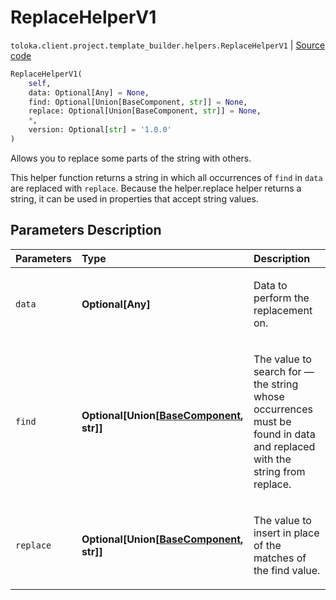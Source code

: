 # ReplaceHelperV1
`toloka.client.project.template_builder.helpers.ReplaceHelperV1` | [Source code](https://github.com/Toloka/toloka-kit/blob/v1.1.1/src/client/project/template_builder/helpers.py#L143)

```python
ReplaceHelperV1(
    self,
    data: Optional[Any] = None,
    find: Optional[Union[BaseComponent, str]] = None,
    replace: Optional[Union[BaseComponent, str]] = None,
    *,
    version: Optional[str] = '1.0.0'
)
```

Allows you to replace some parts of the string with others.


This helper function returns a string in which all occurrences of `find` in `data` are replaced with `replace`.
Because the helper.replace helper returns a string, it can be used in properties that accept string values.

## Parameters Description

| Parameters | Type | Description |
| :----------| :----| :-----------|
`data`|**Optional\[Any\]**|<p>Data to perform the replacement on.</p>
`find`|**Optional\[Union\[[BaseComponent](toloka.client.project.template_builder.base.BaseComponent.md), str\]\]**|<p>The value to search for — the string whose occurrences must be found in data and replaced with the string from replace.</p>
`replace`|**Optional\[Union\[[BaseComponent](toloka.client.project.template_builder.base.BaseComponent.md), str\]\]**|<p>The value to insert in place of the matches of the find value.</p>
